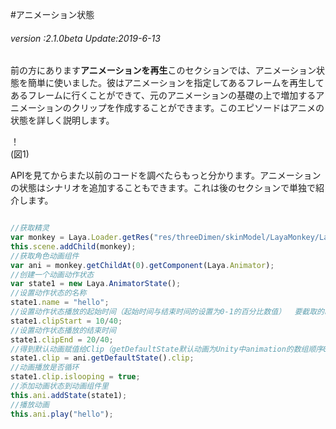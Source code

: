 #アニメーション状態

###### *version :2.1.0beta   Update:2019-6-13*

前の方にあります**アニメーションを再生**このセクションでは、アニメーション状態を簡単に使いました。彼はアニメーションを指定してあるフレームを再生してあるフレームに行くことができて、元のアニメーションの基礎の上で増加するアニメーションのクリップを作成することができます。このエピソードはアニメの状態を詳しく説明します。

！[](img/1.png)<br/>(図1)

APIを見てからまた以前のコードを調べたらもっと分かります。アニメーションの状態はシナリオを追加することもできます。これは後のセクションで単独で紹介します。


```typescript

//获取精灵
var monkey = Laya.Loader.getRes("res/threeDimen/skinModel/LayaMonkey/LayaMonkey.lh");
this.scene.addChild(monkey);
//获取角色动画组件
var ani = monkey.getChildAt(0).getComponent(Laya.Animator);
//创建一个动画动作状态
var state1 = new Laya.AnimatorState();
//设置动作状态的名称
state1.name = "hello";
//设置动作状态播放的起始时间（起始时间与结束时间的设置为0-1的百分比数值）  要截取的时间点 / 动画的总时长
state1.clipStart = 10/40;
//设置动作状态播放的结束时间
state1.clipEnd = 20/40;
//得到默认动画赋值给Clip（getDefaultState默认动画为Unity中animation的数组顺序0下标的动画）
state1.clip = ani.getDefaultState().clip;
//动画播放是否循环
state1.clip.islooping = true;
//添加动画状态到动画组件里
this.ani.addState(state1);
//播放动画
this.ani.play("hello");
```


